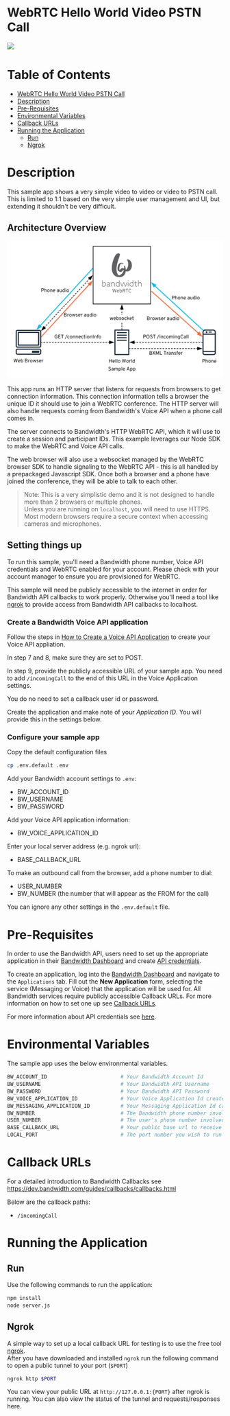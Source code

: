 # WebRTC Hello World Video PSTN Call
<a href="http://dev.bandwidth.com"><img src="https://s3.amazonaws.com/bwdemos/BW-VMP.png"/></a>

 # Table of Contents

<!-- TOC -->

* [WebRTC Hello World Video PSTN Call](#webrtc-hello-world-video-pstn-call)
* [Description](#description)
* [Pre-Requisites](#pre-requisites)
* [Environmental Variables](#environmental-variables)
* [Callback URLs](#callback-urls)
* [Running the Application](#running-the-application)
  * [Run](#run)
  * [Ngrok](#ngrok)

<!-- /TOC -->

# Description

This sample app shows a very simple video to video or video to PSTN call. This is limited to 1:1 based on the very simple user management and UI, but extending it shouldn't be very difficult.

## Architecture Overview

<img src="./WebRTC Hello World.svg">

This app runs an HTTP server that listens for requests from browsers to get connection information. This connection information tells a browser the unique ID it should use to join a WebRTC conference. The HTTP server will also handle requests coming from Bandwidth's Voice API when a phone call comes in.

The server connects to Bandwidth's HTTP WebRTC API, which it will use to create a session and participant IDs. This example leverages our Node SDK to make the WebRTC and Voice API calls.

The web browser will also use a websocket managed by the WebRTC browser SDK to handle signaling to the WebRTC API - this is all handled by a prepackaged Javascript SDK. Once both a browser and a phone have joined the conference, they will be able to talk to each other.

> Note: This is a very simplistic demo and it is not designed to handle more than 2 browsers or multiple phones.<br/> Unless you are running on `localhost`, you will need to use HTTPS. Most modern browsers require a secure context when accessing cameras and microphones.

## Setting things up

To run this sample, you'll need a Bandwidth phone number, Voice API credentials and WebRTC enabled for your account. Please check with your account manager to ensure you are provisioned for WebRTC.

This sample will need be publicly accessible to the internet in order for Bandwidth API callbacks to work properly. Otherwise you'll need a tool like [ngrok](https://ngrok.com) to provide access from Bandwidth API callbacks to localhost.

### Create a Bandwidth Voice API application

Follow the steps in [How to Create a Voice API Application](https://support.bandwidth.com/hc/en-us/articles/360035060934-How-to-Create-a-Voice-API-Application-V2-) to create your Voice API appliation.

In step 7 and 8, make sure they are set to POST.

In step 9, provide the publicly accessible URL of your sample app. You need to add `/incomingCall` to the end of this URL in the Voice Application settings.

You do no need to set a callback user id or password.

Create the application and make note of your _Application ID_. You will provide this in the settings below.

### Configure your sample app

Copy the default configuration files

```bash
cp .env.default .env
```

Add your Bandwidth account settings to `.env`:

- BW_ACCOUNT_ID
- BW_USERNAME
- BW_PASSWORD

Add your Voice API application information:

- BW_VOICE_APPLICATION_ID

Enter your local server address (e.g. ngrok url):

- BASE_CALLBACK_URL

To make an outbound call from the browser, add a phone number to dial:

- USER_NUMBER
- BW_NUMBER (the number that will appear as the FROM for the call)

You can ignore any other settings in the `.env.default` file.

# Pre-Requisites

In order to use the Bandwidth API, users need to set up the appropriate application in their [Bandwidth Dashboard](https://dashboard.bandwidth.com/) and create [API credentials](https://dev.bandwidth.com/guides/accountCredentials.html#top).

To create an application, log into the [Bandwidth Dashboard](https://dashboard.bandwidth.com/) and navigate to the `Applications` tab.  Fill out the **New Application** form, selecting the service (Messaging or Voice) that the application will be used for.  All Bandwidth services require publicly accessible Callback URLs. For more information on how to set one up see [Callback URLs](#callback-urls).

For more information about API credentials see [here](https://dev.bandwidth.com/guides/accountCredentials.html#top).

# Environmental Variables

The sample app uses the below environmental variables.
```sh
BW_ACCOUNT_ID                        # Your Bandwidth Account Id
BW_USERNAME                          # Your Bandwidth API Username
BW_PASSWORD                          # Your Bandwidth API Password
BW_VOICE_APPLICATION_ID              # Your Voice Application Id created in the dashboard
BW_MESSAGING_APPLICATION_ID          # Your Messaging Application Id created in the dashboard
BW_NUMBER                            # The Bandwidth phone number involved with this application
USER_NUMBER                          # The user's phone number involved with this application
BASE_CALLBACK_URL                    # Your public base url to receive Bandwidth Webhooks. No trailing '/'
LOCAL_PORT                           # The port number you wish to run the sample on
```

# Callback URLs

For a detailed introduction to Bandwidth Callbacks see https://dev.bandwidth.com/guides/callbacks/callbacks.html

Below are the callback paths:
* `/incomingCall`

# Running the Application
## Run
Use the following commands to run the application:

```sh
npm install
node server.js
```

## Ngrok

A simple way to set up a local callback URL for testing is to use the free tool [ngrok](https://ngrok.com/).  
After you have downloaded and installed `ngrok` run the following command to open a public tunnel to your port (`$PORT`)
```sh
ngrok http $PORT
```
You can view your public URL at `http://127.0.0.1:{PORT}` after ngrok is running.  You can also view the status of the tunnel and requests/responses here.
